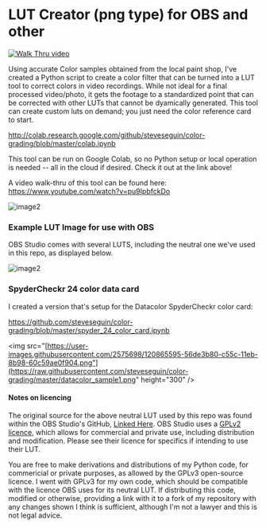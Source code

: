 # LUT Creator (png type) for OBS and other


[![Walk Thru video](http://img.youtube.com/vi/pu9IpbfckDo/0.jpg)](https://www.youtube.com/watch?v=pu9IpbfckDo "Walk thru")


Using accurate Color samples obtained from the local paint shop, I've created a Python script to create a color filter that can be turned into a LUT tool to correct colors in video recordings.  While not ideal for a final processed video/photo, it gets the footage to a standardized point that can be corrected with other LUTs that cannot be dyamically generated. This tool can create custom luts on demand; you just need the color reference card to start.

http://colab.research.google.com/github/steveseguin/color-grading/blob/master/colab.ipynb

This tool can be run on Google Colab, so no Python setup or local operation is needed -- all in the cloud if desired. Check it out at the link above!

A video walk-thru of this tool can be found here: https://www.youtube.com/watch?v=pu9IpbfckDo


![image2](https://github.com/steveseguin/color-grading/raw/master/obs-layout.jpg)

### Example LUT Image for use with OBS

OBS Studio comes with several LUTS, including the neutral one we've used in this repo, as displayed below.

![image2](https://raw.githubusercontent.com/steveseguin/color-grading/master/neutral-lut.png)

### SpyderCheckr 24 color data card

I created a version that's setup for the Datacolor SpyderCheckr color card:

https://github.com/steveseguin/color-grading/blob/master/spyder_24_color_card.ipynb

<img src="[https://user-images.githubusercontent.com/2575698/120865595-56de3b80-c55c-11eb-8b98-60c59ae0f904.png"](https://raw.githubusercontent.com/steveseguin/color-grading/master/datacolor_sample1.png" height="300" />

#### Notes on licencing

The original source for the above neutral LUT used by this repo was found within the OBS Studio's GitHub, [Linked Here](https://github.com/obsproject/obs-studio/blob/19fbc886fad9c2fdf220ab17f30f2389b7f4cbae/plugins/obs-filters/data/LUTs/original.png). OBS Studio uses a [GPLv2 licence](https://github.com/obsproject/obs-studio/blob/19fbc886fad9c2fdf220ab17f30f2389b7f4cbae/COPYING), which allows for commercial and private use, including distribution and modification. Please see their licence for specifics if intending to use their LUT.

You are free to make derivations and distributions of my Python code, for commericial or private purposes, as allowed by the GPLv3 open-source licence. I went with GPLv3 for my own code, which should be compatible with the licence OBS uses for its neutral LUT. If distributing this code, modified or otherwise, providing a link with it to a fork of my repository with any changes shown I think is sufficient, although I'm not a lawyer and this is not legal advice.

